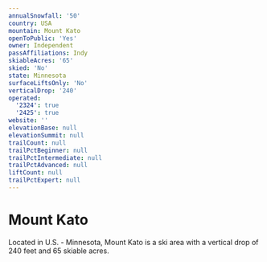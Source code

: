 ```yaml
---
annualSnowfall: '50'
country: USA
mountain: Mount Kato
openToPublic: 'Yes'
owner: Independent
passAffiliations: Indy
skiableAcres: '65'
skied: 'No'
state: Minnesota
surfaceLiftsOnly: 'No'
verticalDrop: '240'
operated:
  '2324': true
  '2425': true
website: ''
elevationBase: null
elevationSummit: null
trailCount: null
trailPctBeginner: null
trailPctIntermediate: null
trailPctAdvanced: null
liftCount: null
trailPctExpert: null
---
```



# Mount Kato

Located in U.S. - Minnesota, Mount Kato is a ski area with a vertical drop of 240 feet and 65 skiable acres.
